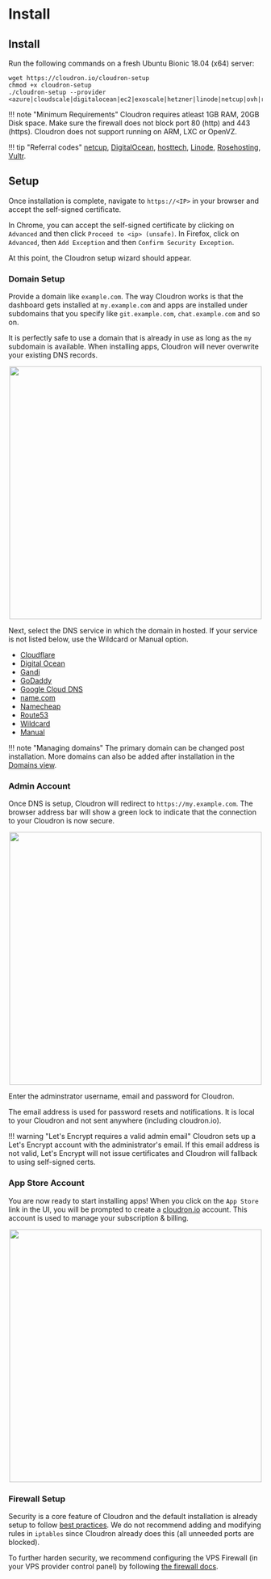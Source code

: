 # Install

## Install

Run the following commands on a fresh Ubuntu Bionic 18.04 (x64) server:

```
wget https://cloudron.io/cloudron-setup
chmod +x cloudron-setup
./cloudron-setup --provider <azure|cloudscale|digitalocean|ec2|exoscale|hetzner|linode|netcup|ovh|rosehosting|scaleway|vultr|generic>
```

!!! note "Minimum Requirements"
    Cloudron requires atleast 1GB RAM, 20GB Disk space. Make sure the firewall does not block port 80 (http)
    and 443 (https). Cloudron does not support running on ARM, LXC or OpenVZ.

!!! tip "Referral codes"
    [netcup](https://www.netcup.de/), [DigitalOcean](https://m.do.co/c/933831d60a1e),
    [hosttech](https://www.hosttech.ch/?promocode=53619290), [Linode](https://www.linode.com/?r=f68d816692c49141e91dd4cef3305da457ac0f75),
    [Rosehosting](https://secure.rosehosting.com/clientarea/?affid=661), [Vultr](http://www.vultr.com/?ref=7110116-3B).

## Setup

Once installation is complete, navigate to `https://<IP>` in your browser and accept the self-signed
certificate.

In Chrome, you can accept the self-signed certificate by clicking on `Advanced` and then 
click `Proceed to <ip> (unsafe)`. In Firefox, click on `Advanced`, then `Add Exception` and
then `Confirm Security Exception`.

At this point, the Cloudron setup wizard should appear.

### Domain Setup

Provide a domain like `example.com`.  The way Cloudron works is that the dashboard gets installed at
 `my.example.com` and apps are installed under subdomains that you specify like `git.example.com`,
`chat.example.com` and so on.

It is perfectly safe to use a domain that is already in use as long as the `my` subdomain is available.
When installing apps, Cloudron will never overwrite your existing DNS records.

<center>
<img src="/documentation/img/setupdns.png" class="shadow" width="500px">
</center>

Next, select the DNS service in which the domain in hosted. If your service is not listed below, use the
Wildcard or Manual option.

*   [Cloudflare](/documentation/domains/#cloudflare-dns)
*   [Digital Ocean](/documentation/domains/#digitalocean-dns)
*   [Gandi](/documentation/domains/#gandi-dns)
*   [GoDaddy](/documentation/domains/#godaddy-dns)
*   [Google Cloud DNS](/documentation/domain/#google-cloud-dns)
*   [name.com](/documentation/domains/#namecom-dns)
*   [Namecheap](/documentation/domains/#namecheap-dns)
*   [Route53](/documentation/domains/#route-53-dns)
*   [Wildcard](/documentation/domains/#wildcard-dns)
*   [Manual](/documentation/domains/#manual-dns)

!!! note "Managing domains"
    The primary domain can be changed post installation. More domains can also be added after installation
    in the [Domains view](/domains).

### Admin Account

Once DNS is setup, Cloudron will redirect to `https://my.example.com`. The browser address bar
will show a green lock to indicate that the connection to your Cloudron is now secure.

<center>
<img src="/documentation/img/setup-admin2.png" class="shadow" width="500px">
</center>

Enter the adminstrator username, email and password for Cloudron.

The email address is used for password resets and notifications. It is local to
your Cloudron and not sent anywhere (including cloudron.io).

!!! warning "Let's Encrypt requires a valid admin email"
    Cloudron sets up a Let's Encrypt account with the administrator's email. If this email
    address is not valid, Let's Encrypt will not issue certificates and Cloudron will fallback
    to using self-signed certs.

### App Store Account

You are now ready to start installing apps! When you click on the `App Store` link in the UI,
you will be prompted to create a [cloudron.io](https://cloudron.io) account. This account is
used to manage your subscription & billing.

<center>
<img src="/documentation/img/appstore-signup.png" class="shadow" width="500px">
</center>

### Firewall Setup

Security is a core feature of Cloudron and the default installation is already setup
to follow [best practices](/documentation/security/). We do not recommend adding and modifying
rules in `iptables` since Cloudron already does this (all unneeded ports are blocked).

To further harden security, we recommend configuring the VPS Firewall (in your VPS provider
control panel) by following [the firewall docs](/documentation/security/#configuring-cloud-firewall).


